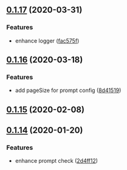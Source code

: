 ## [0.1.17](https://github.com/MicroAppJS/shared-utils/compare/v0.1.16...v0.1.17) (2020-03-31)


### Features

* enhance logger ([fac575f](https://github.com/MicroAppJS/shared-utils/commit/fac575f0f5d29b91e4bc113a960ec53a846a8da9))

## [0.1.16](https://github.com/MicroAppJS/shared-utils/compare/0.1.15...0.1.16) (2020-03-18)


### Features

* add pageSize for prompt config ([8d41519](https://github.com/MicroAppJS/shared-utils/commit/8d415193d0271fcaaa8745bdc7a5b76b61621eea))



## [0.1.15](https://github.com/MicroAppJS/shared-utils/compare/0.1.14...0.1.15) (2020-02-08)



## [0.1.14](https://github.com/MicroAppJS/shared-utils/compare/2d4ff12271af26c11d1bf235c19556e6426f5d2c...0.1.14) (2020-01-20)


### Features

* enhance prompt check ([2d4ff12](https://github.com/MicroAppJS/shared-utils/commit/2d4ff12271af26c11d1bf235c19556e6426f5d2c))

